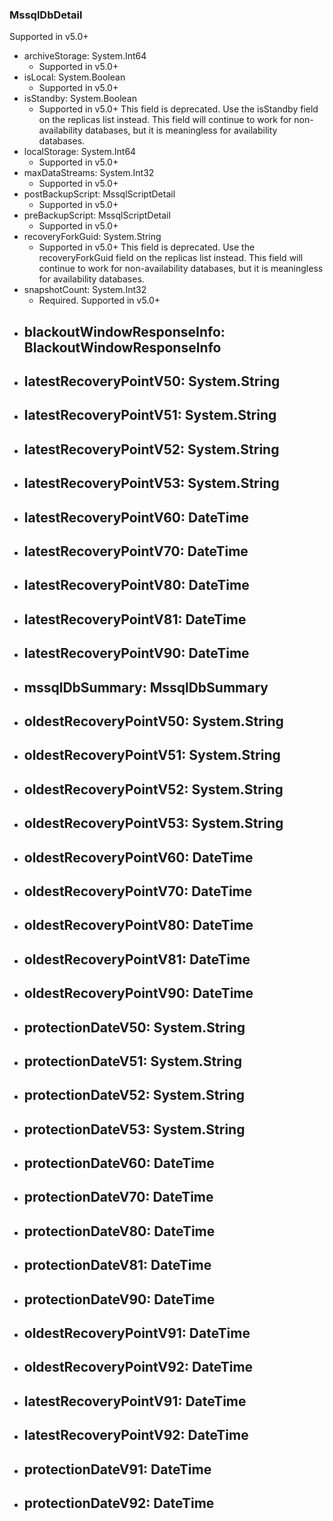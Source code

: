 ### MssqlDbDetail
Supported in v5.0+

- archiveStorage: System.Int64
  - Supported in v5.0+
- isLocal: System.Boolean
  - Supported in v5.0+
- isStandby: System.Boolean
  - Supported in v5.0+
  This field is deprecated. Use the isStandby field on the replicas list instead. This field will continue to work for non-availability databases, but it is meaningless for availability databases.
- localStorage: System.Int64
  - Supported in v5.0+
- maxDataStreams: System.Int32
  - Supported in v5.0+
- postBackupScript: MssqlScriptDetail
  - Supported in v5.0+
- preBackupScript: MssqlScriptDetail
  - Supported in v5.0+
- recoveryForkGuid: System.String
  - Supported in v5.0+
  This field is deprecated. Use the recoveryForkGuid field on the replicas list instead. This field will continue to work for non-availability databases, but it is meaningless for availability databases.
- snapshotCount: System.Int32
  - Required. Supported in v5.0+
- blackoutWindowResponseInfo: BlackoutWindowResponseInfo
  - 
- latestRecoveryPointV50: System.String
  - 
- latestRecoveryPointV51: System.String
  - 
- latestRecoveryPointV52: System.String
  - 
- latestRecoveryPointV53: System.String
  - 
- latestRecoveryPointV60: DateTime
  - 
- latestRecoveryPointV70: DateTime
  - 
- latestRecoveryPointV80: DateTime
  - 
- latestRecoveryPointV81: DateTime
  - 
- latestRecoveryPointV90: DateTime
  - 
- mssqlDbSummary: MssqlDbSummary
  - 
- oldestRecoveryPointV50: System.String
  - 
- oldestRecoveryPointV51: System.String
  - 
- oldestRecoveryPointV52: System.String
  - 
- oldestRecoveryPointV53: System.String
  - 
- oldestRecoveryPointV60: DateTime
  - 
- oldestRecoveryPointV70: DateTime
  - 
- oldestRecoveryPointV80: DateTime
  - 
- oldestRecoveryPointV81: DateTime
  - 
- oldestRecoveryPointV90: DateTime
  - 
- protectionDateV50: System.String
  - 
- protectionDateV51: System.String
  - 
- protectionDateV52: System.String
  - 
- protectionDateV53: System.String
  - 
- protectionDateV60: DateTime
  - 
- protectionDateV70: DateTime
  - 
- protectionDateV80: DateTime
  - 
- protectionDateV81: DateTime
  - 
- protectionDateV90: DateTime
  - 
- oldestRecoveryPointV91: DateTime
  - 
- oldestRecoveryPointV92: DateTime
  - 
- latestRecoveryPointV91: DateTime
  - 
- latestRecoveryPointV92: DateTime
  - 
- protectionDateV91: DateTime
  - 
- protectionDateV92: DateTime
  - 
